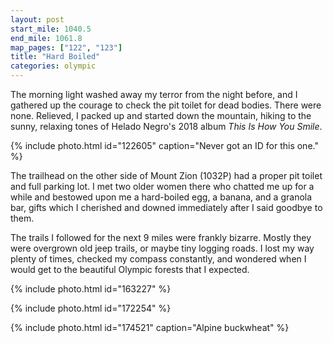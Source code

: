```yaml
---
layout: post
start_mile: 1040.5
end_mile: 1061.8
map_pages: ["122", "123"]
title: "Hard Boiled"
categories: olympic
---
```


The morning light washed away my terror from the night before, and I gathered up
the courage to check the pit toilet for dead bodies. There were none.  Relieved,
I packed up and started down the mountain, hiking to the sunny, relaxing tones
of Helado Negro's 2018 album *This Is How You Smile*.

{% include photo.html id="122605" caption="Never got an ID for this one." %}

The trailhead on the other side of Mount Zion (1032P) had a proper pit toilet
and full parking lot. I met two older women there who chatted me up for a while
and bestowed upon me a hard-boiled egg, a banana, and a granola bar, gifts which
I cherished and downed immediately after I said goodbye to them.

The trails I followed for the next 9 miles were frankly bizarre. Mostly they
were overgrown old jeep trails, or maybe tiny logging roads. I lost my way
plenty of times, checked my compass constantly, and wondered when I would get
to the beautiful Olympic forests that I expected.

{% include photo.html id="163227" %}

{% include photo.html id="172254" %}

{% include photo.html id="174521" caption="Alpine buckwheat" %}

